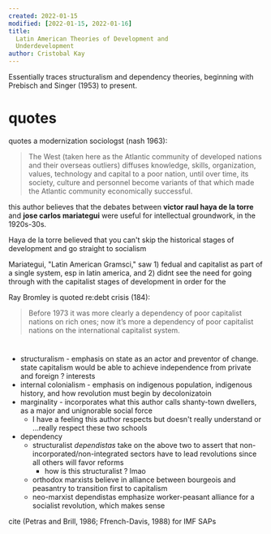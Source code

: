 ```yaml
---
created: 2022-01-15
modified: [2022-01-15, 2022-01-16]
title:
  Latin American Theories of Development and
  Underdevelopment
author: Cristobal Kay
---
```


Essentially traces structuralism and dependency theories,
beginning with Prebisch and Singer (1953) to present.

# quotes

quotes a modernization sociologst (nash 1963):

> The West (taken here as the Atlantic community of
> developed nations and their overseas outliers) diffuses
> knowledge, skills, organization, values, technology and
> capital to a poor nation, until over time, its society,
> culture and personnel become variants of that which made
> the Atlantic community economically successful.

this author believes that the debates between **victor raul
haya de la torre** and **jose carlos mariategui** were
useful for intellectual groundwork, in the 1920s-30s.

Haya de la torre believed that you can't skip the historical
stages of development and go straight to socialism

Mariategui, "Latin American Gramsci," saw 1) fedual and
capitalist as part of a single system, esp in latin america,
and 2) didnt see the need for going through with the
capitalist stages of development in order for the

Ray Bromley is quoted re:debt crisis (184):

> Before 1973 it was more clearly a dependency of poor
> capitalist nations on rich ones; now it’s more a
> dependency of poor capitalist nations on the international
> capitalist system.

#

- structuralism - emphasis on state as an actor and
  preventor of change. state capitalism would be able to
  achieve independence from private and foreign ? interests
- internal colonialism - emphasis on indigenous population,
  indigenous history, and how revolution must begin by
  decolonizatoin
- marginality - incorporates what this author calls
  shanty-town dwellers, as a major and unignorable social
  force
  - I have a feeling this author respects but doesn't really
    understand or ...really respect these two schools
- dependency
  - structuralist _dependistas_ take on the above two to
    assert that non-incorporated/non-integrated sectors have
    to lead revolutions since all others will favor reforms
    - how is this structuralist ? lmao
  - orthodox marxists believe in alliance between bourgeois
    and peasantry to transition first to capitalism
  - neo-marxist dependistas emphasize worker-peasant
    alliance for a socialist revolution, which makes sense

cite (Petras and Brill, 1986; Ffrench-Davis, 1988) for IMF
SAPs

